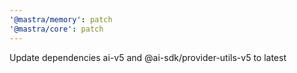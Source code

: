 ```yaml
---
'@mastra/memory': patch
'@mastra/core': patch
---
```


Update dependencies ai-v5 and @ai-sdk/provider-utils-v5 to latest
